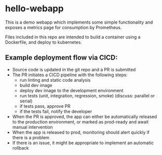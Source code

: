 # hello-webapp

This is a demo webapp which implements some simple functionality and exposes a metrics page for consumption by Prometheus.

Files included in this repo are intended to build a container using a Dockerfile, and deploy to kubernetes.

## Example deployment flow via CICD:

* Source code is updated in the git repo and a PR is submitted
* The PR initiates a CICD pipeline with the following steps:
  * run linting and static code analysis
  * build dev image
  * deploy dev image to the development environment
  * run tests (unit, integration, regression, smoke) (discuss: parallel or serial)
  * if tests pass, approve PR
  * if the tests fail, notify the developer
* When the PR is approved, the app can either be automatically released to the production environment, or marked as prod-ready and await manual intervention
* When the app is released to prod, monitoring should alert quickly if there is a problem
* If there is an issue, it might be appropriate to implement an automatic rollback


